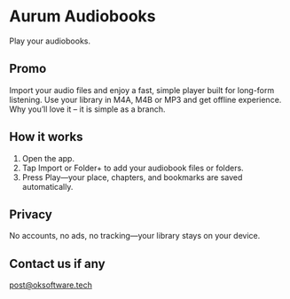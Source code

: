 # Aurum Audiobooks

Play your audiobooks.

## Promo

Import your audio files and enjoy a fast, simple player built for long-form listening. Use your library in M4A, M4B or MP3 and get offline experience.
Why you’ll love it – it is simple as a branch.

## How it works
1. Open the app.
2. Tap Import or Folder+ to add your audiobook files or folders.
3. Press Play—your place, chapters, and bookmarks are saved automatically.

## Privacy
No accounts, no ads, no tracking—your library stays on your device.

## Contact us if any
post@oksoftware.tech
